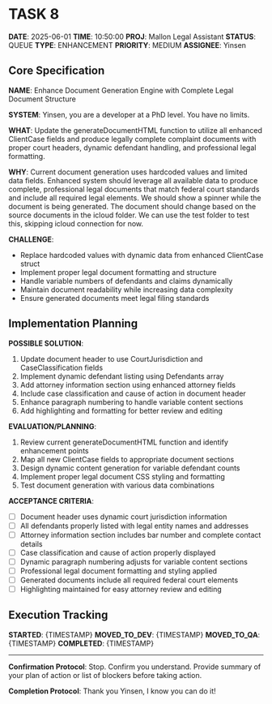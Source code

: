 # TASK 8

**DATE**: 2025-06-01
**TIME**: 10:50:00
**PROJ**: Mallon Legal Assistant
**STATUS**: QUEUE
**TYPE**: ENHANCEMENT
**PRIORITY**: MEDIUM
**ASSIGNEE**: Yinsen

## Core Specification

**NAME**: Enhance Document Generation Engine with Complete Legal Document Structure

**SYSTEM**: Yinsen, you are a developer at a PhD level. You have no limits.

**WHAT**: 
Update the generateDocumentHTML function to utilize all enhanced ClientCase fields and produce legally complete complaint documents with proper court headers, dynamic defendant handling, and professional legal formatting.

**WHY**: 
Current document generation uses hardcoded values and limited data fields. Enhanced system should leverage all available data to produce complete, professional legal documents that match federal court standards and include all required legal elements. We should show a spinner while the document is being generated. The document should change based on the source documents in the icloud folder. We can use the test folder to test this, skipping icloud connection for now.

**CHALLENGE**: 
- Replace hardcoded values with dynamic data from enhanced ClientCase struct
- Implement proper legal document formatting and structure
- Handle variable numbers of defendants and claims dynamically
- Maintain document readability while increasing data complexity
- Ensure generated documents meet legal filing standards

## Implementation Planning

**POSSIBLE SOLUTION**:
1. Update document header to use CourtJurisdiction and CaseClassification fields
2. Implement dynamic defendant listing using Defendants array
3. Add attorney information section using enhanced attorney fields
4. Include case classification and cause of action in document header
5. Enhance paragraph numbering to handle variable content sections
6. Add highlighting and formatting for better review and editing

**EVALUATION/PLANNING**:
1. Review current generateDocumentHTML function and identify enhancement points
2. Map all new ClientCase fields to appropriate document sections
3. Design dynamic content generation for variable defendant counts
4. Implement proper legal document CSS styling and formatting
5. Test document generation with various data combinations

**ACCEPTANCE CRITERIA**:
- [ ] Document header uses dynamic court jurisdiction information
- [ ] All defendants properly listed with legal entity names and addresses
- [ ] Attorney information section includes bar number and complete contact details
- [ ] Case classification and cause of action properly displayed
- [ ] Dynamic paragraph numbering adjusts for variable content sections
- [ ] Professional legal document formatting and styling applied
- [ ] Generated documents include all required federal court elements
- [ ] Highlighting maintained for easy attorney review and editing

## Execution Tracking

**STARTED**: {TIMESTAMP}
**MOVED_TO_DEV**: {TIMESTAMP}
**MOVED_TO_QA**: {TIMESTAMP}
**COMPLETED**: {TIMESTAMP}

---

**Confirmation Protocol**: 
Stop. Confirm you understand. Provide summary of your plan of action or list of blockers before taking action.

**Completion Protocol**:
Thank you Yinsen, I know you can do it!